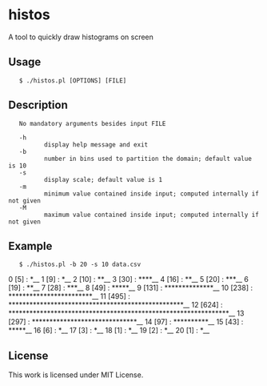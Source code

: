 # histos
A tool to quickly draw histograms on screen

## Usage
       $ ./histos.pl [OPTIONS] [FILE]

## Description
       No mandatory arguments besides input FILE

       -h
              display help message and exit
       -b
              number in bins used to partition the domain; default value is 10
       -s
              display scale; default value is 1
       -m
              minimum value contained inside input; computed internally if not given
       -M
              maximum value contained inside input; computed internally if not given

## Example
       $ ./histos.pl -b 20 -s 10 data.csv
  0 [5]   : *__
  1 [9]   : *__
  2 [10]  : **__
  3 [30]  : ****__
  4 [16]  : **__
  5 [20]  : ***__
  6 [19]  : **__
  7 [28]  : ***__
  8 [49]  : *****__
  9 [131] : **************__
 10 [238] : ************************__
 11 [495] : **************************************************__
 12 [624] : ***************************************************************__
 13 [297] : ******************************__
 14 [97]  : **********__
 15 [43]  : *****__
 16 [6]   : *__
 17 [3]   : *__
 18 [1]   : *__
 19 [2]   : *__
 20 [1]   : *__

## License
This work is licensed under MIT License.
